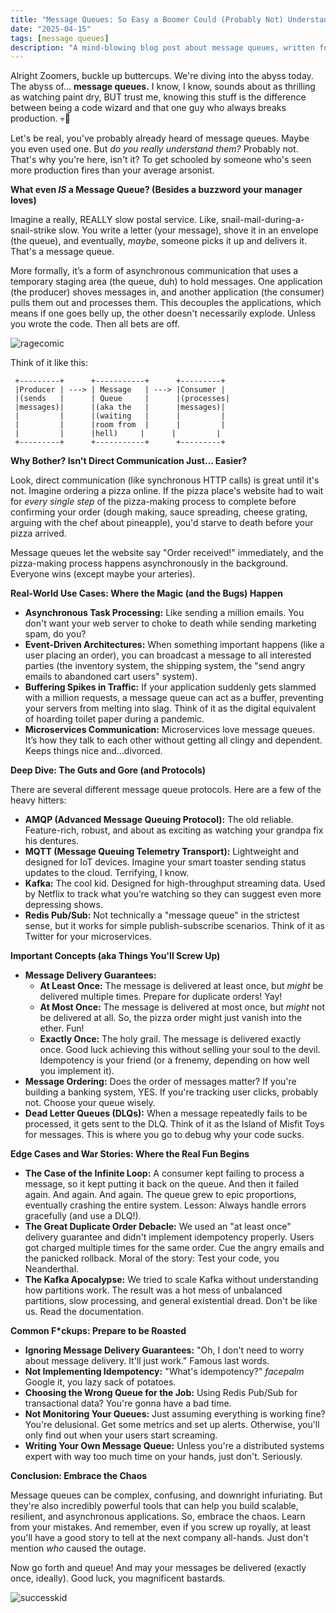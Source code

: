 ```yaml
---
title: "Message Queues: So Easy a Boomer Could (Probably Not) Understand"
date: "2025-04-15"
tags: [message queues]
description: "A mind-blowing blog post about message queues, written for chaotic Gen Z engineers."
---
```


Alright Zoomers, buckle up buttercups. We're diving into the abyss today. The abyss of… **message queues.** I know, I know, sounds about as thrilling as watching paint dry, BUT trust me, knowing this stuff is the difference between being a code wizard and that one guy who always breaks production. 💀🙏

Let's be real, you've probably already heard of message queues. Maybe you even used one. But *do you really understand them?* Probably not. That's why you're here, isn't it? To get schooled by someone who's seen more production fires than your average arsonist.

**What even *IS* a Message Queue? (Besides a buzzword your manager loves)**

Imagine a really, REALLY slow postal service. Like, snail-mail-during-a-snail-strike slow. You write a letter (your message), shove it in an envelope (the queue), and eventually, *maybe*, someone picks it up and delivers it. That's a message queue.

More formally, it’s a form of asynchronous communication that uses a temporary staging area (the queue, duh) to hold messages. One application (the producer) shoves messages in, and another application (the consumer) pulls them out and processes them. This decouples the applications, which means if one goes belly up, the other doesn't necessarily explode. Unless you wrote the code. Then all bets are off.

![ragecomic](https://i.kym-cdn.com/photos/images/newsfeed/000/135/633/this-is-why-we-can't-have-nice-things.jpg)

Think of it like this:

```ascii
 +---------+      +-----------+      +---------+
 |Producer | ---> | Message   | ---> |Consumer |
 |(sends   |      | Queue     |      |(processes|
 |messages)|      |(aka the   |      |messages)|
 |         |      |(waiting   |      |         |
 |         |      |room from  |      |         |
 |         |      |hell)     |      |         |
 +---------+      +-----------+      +---------+
```

**Why Bother? Isn't Direct Communication Just... Easier?**

Look, direct communication (like synchronous HTTP calls) is great until it's not. Imagine ordering a pizza online. If the pizza place's website had to wait for *every single step* of the pizza-making process to complete before confirming your order (dough making, sauce spreading, cheese grating, arguing with the chef about pineapple), you'd starve to death before your pizza arrived.

Message queues let the website say "Order received!" immediately, and the pizza-making process happens asynchronously in the background. Everyone wins (except maybe your arteries).

**Real-World Use Cases: Where the Magic (and the Bugs) Happen**

*   **Asynchronous Task Processing:** Like sending a million emails. You don't want your web server to choke to death while sending marketing spam, do you?
*   **Event-Driven Architectures:** When something important happens (like a user placing an order), you can broadcast a message to all interested parties (the inventory system, the shipping system, the "send angry emails to abandoned cart users" system).
*   **Buffering Spikes in Traffic:** If your application suddenly gets slammed with a million requests, a message queue can act as a buffer, preventing your servers from melting into slag. Think of it as the digital equivalent of hoarding toilet paper during a pandemic.
*   **Microservices Communication:** Microservices love message queues. It’s how they talk to each other without getting all clingy and dependent. Keeps things nice and…divorced.

**Deep Dive: The Guts and Gore (and Protocols)**

There are several different message queue protocols. Here are a few of the heavy hitters:

*   **AMQP (Advanced Message Queuing Protocol):** The old reliable. Feature-rich, robust, and about as exciting as watching your grandpa fix his dentures.
*   **MQTT (Message Queuing Telemetry Transport):** Lightweight and designed for IoT devices. Imagine your smart toaster sending status updates to the cloud. Terrifying, I know.
*   **Kafka:** The cool kid. Designed for high-throughput streaming data. Used by Netflix to track what you’re watching so they can suggest even more depressing shows.
*   **Redis Pub/Sub:** Not technically a "message queue" in the strictest sense, but it works for simple publish-subscribe scenarios. Think of it as Twitter for your microservices.

**Important Concepts (aka Things You'll Screw Up)**

*   **Message Delivery Guarantees:**
    *   **At Least Once:** The message is delivered at least once, but *might* be delivered multiple times. Prepare for duplicate orders! Yay!
    *   **At Most Once:** The message is delivered at most once, but *might* not be delivered at all. So, the pizza order might just vanish into the ether. Fun!
    *   **Exactly Once:** The holy grail. The message is delivered exactly once. Good luck achieving this without selling your soul to the devil. Idempotency is your friend (or a frenemy, depending on how well you implement it).
*   **Message Ordering:** Does the order of messages matter? If you're building a banking system, YES. If you're tracking user clicks, probably not. Choose your queue wisely.
*   **Dead Letter Queues (DLQs):** When a message repeatedly fails to be processed, it gets sent to the DLQ. Think of it as the Island of Misfit Toys for messages. This is where you go to debug why your code sucks.

**Edge Cases and War Stories: Where the Real Fun Begins**

*   **The Case of the Infinite Loop:** A consumer kept failing to process a message, so it kept putting it back on the queue. And then it failed again. And again. And again. The queue grew to epic proportions, eventually crashing the entire system. Lesson: Always handle errors gracefully (and use a DLQ!).
*   **The Great Duplicate Order Debacle:** We used an "at least once" delivery guarantee and didn't implement idempotency properly. Users got charged multiple times for the same order. Cue the angry emails and the panicked rollback. Moral of the story: Test your code, you Neanderthal.
*   **The Kafka Apocalypse:** We tried to scale Kafka without understanding how partitions work. The result was a hot mess of unbalanced partitions, slow processing, and general existential dread. Don't be like us. Read the documentation.

**Common F\*ckups: Prepare to be Roasted**

*   **Ignoring Message Delivery Guarantees:** "Oh, I don't need to worry about message delivery. It'll just work." Famous last words.
*   **Not Implementing Idempotency:** "What's idempotency?" *facepalm* Google it, you lazy sack of potatoes.
*   **Choosing the Wrong Queue for the Job:** Using Redis Pub/Sub for transactional data? You're gonna have a bad time.
*   **Not Monitoring Your Queues:** Just assuming everything is working fine? You're delusional. Get some metrics and set up alerts. Otherwise, you'll only find out when your users start screaming.
*   **Writing Your Own Message Queue:** Unless you're a distributed systems expert with way too much time on your hands, just don't. Seriously.

**Conclusion: Embrace the Chaos**

Message queues can be complex, confusing, and downright infuriating. But they're also incredibly powerful tools that can help you build scalable, resilient, and asynchronous applications. So, embrace the chaos. Learn from your mistakes. And remember, even if you screw up royally, at least you'll have a good story to tell at the next company all-hands. Just don't mention *who* caused the outage.

Now go forth and queue! And may your messages be delivered (exactly once, ideally). Good luck, you magnificent bastards.

![successkid](https://i.imgflip.com/1bip4v.jpg)

